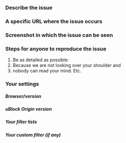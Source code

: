 ### Describe the issue


### A specific URL where the issue occurs


### Screenshot in which the issue can be seen


### Steps for anyone to reproduce the issue

1. Be as detailed as possible:
1. Because we are not looking over your shoulder and
1. nobody can read your mind. Etc.

### Your settings

##### Browser/version


##### uBlock Origin version


##### Your filter lists


##### Your custom filter (if any)
